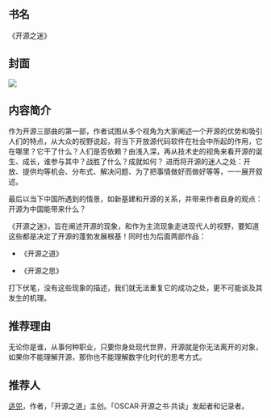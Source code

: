 ##  书名

《开源之迷》

## 封面

![](https://www.opensourceway.community/images/the-fascinating-os-face.jpeg)

## 内容简介

作为开源三部曲的第一部，作者试图从多个视角为大家阐述一个开源的优势和吸引人们的特点，从大众的视野说起，将当下开放源代码软件在社会中所起的作用，它在哪里？它干了什么？人们是否依赖？由浅入深，再从技术史的视角来看开源的诞生、成长，谁参与其中？战胜了什么？成就如何？ 进而将开源的迷人之处：开放、提供均等机会、分布式、解决问题、为了把事情做好而做好等等，一一展开叙述。

最后以当下中国所遇到的情景，如新基建和开源的关系，并带来作者自身的观点：开源为中国能带来什么？

《开源之迷》，旨在阐述开源的现象，和作为主流现象走进现代人的视野，要知道这些都是决定了开源的蓬勃发展根基！同时也为后面两部作品：

* 《开源之道》

* 《开源之思》

打下伏笔，没有这些现象的描述，我们就无法重复它的成功之处，更不可能谈及其发生的机理。

## 推荐理由

无论你是谁，从事何种职业，只要你身处现代世界，开源就是你无法离开的对象，如果你不能理解开源，那你也不能理解数字化时代的思考方式。


## 推荐人

[适兕](https://opensourceway.community/all_about_kuosi)，作者，「开源之道」主创。「OSCAR·开源之书·共读」发起者和记录者。